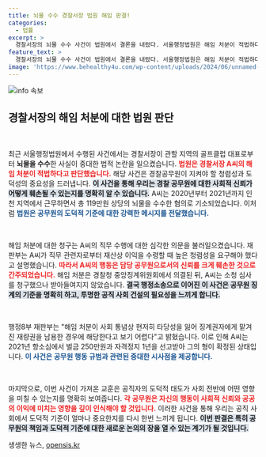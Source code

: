 ```yaml
---
title: 뇌물 수수 경찰서장 법원 해임 판결!
categories:
  - 법률
excerpt: >
  경찰서장의 뇌물 수수 사건이 법원에서 결론을 내렸다. 서울행정법원은 해임 처분이 적법하다며 사회적 신뢰를 훼손했다고 판결, 경찰의 청렴성이 강조됐다. 클릭해 이 충격적인 사건의 전말을 확인해보세요!
feature_text: >
  경찰서장의 뇌물 수수 사건이 법원에서 결론을 내렸다. 서울행정법원은 해임 처분이 적법하다며 사회적 신뢰를 훼손했다고 판결, 경찰의 청렴성이 강조됐다. 클릭해 이 충격적인 사건의 전말을 확인해보세요!
image: 'https://www.behealthy4u.com/wp-content/uploads/2024/06/unnamed-file.png'
---
```


<p><img src="https://www.behealthy4u.com/wp-content/uploads/2024/06/unnamed-file.png" alt="info 속보" /></p>

<h2 data-ke-size="size26">경찰서장의 해임 처분에 대한 법원 판단</h2>

<p data-ke-size="size16">&nbsp;</p>

<p>최근 서울행정법원에서 수행된 사건에서는 경찰서장이 관할 지역의 골프클럽 대표로부터 <b>뇌물을 수수</b>한 사실이 중대한 법적 논란을 일으켰습니다. <b><span style="color: #ee2323;">법원은 경찰서장 A씨의 해임 처분이 적법하다고 판단했습니다.</span></b> 해당 사건은 경찰공무원이 지켜야 할 청렴성과 도덕성의 중요성을 드러냅니다. <b><span style="background-color: #21538527;">이 사건을 통해 우리는 경찰 공무원에 대한 사회적 신뢰가 어떻게 훼손될 수 있는지를 명확히 알 수 있습니다.</span></b> A씨는 2020년부터 2021년까지 인천 지역에서 근무하면서 총 119만원 상당의 뇌물을 수수한 혐의로 기소되었습니다. 이처럼 <b><span style="color: #1a5490;">법원은 공무원의 도덕적 기준에 대한 강력한 메시지를 전달했습니다.</span></b> </p>

<p data-ke-size="size16">&nbsp;</p>

<p>해임 처분에 대한 청구는 A씨의 직무 수행에 대한 심각한 의문을 불러일으켰습니다. 재판부는 A씨가 직무 관련자로부터 재산상 이익을 수령할 때 높은 청렴성을 요구해야 했다고 설명했습니다. <b><span style="color: #ee2323;">따라서 A씨의 행동은 담당 공무원으로서의 신뢰를 크게 훼손한 것으로 간주되었습니다.</span></b> 해임 처분은 경찰청 중앙징계위원회에서 의결된 뒤, A씨는 소청 심사를 청구했으나 받아들여지지 않았습니다. <b><span style="background-color: #21538527;">결국 행정소송으로 이어진 이 사건은 공무원 징계의 기준을 명확히 하고, 투명한 공직 사회 건설의 필요성을 느끼게 합니다.</span></b></p>

<p data-ke-size="size16">&nbsp;</p>

<p>행정8부 재판부는 "해임 처분이 사회 통념상 현저히 타당성을 잃어 징계권자에게 맡겨진 재량권을 남용한 경우에 해당한다고 보기 어렵다"고 밝혔습니다. 이로 인해 A씨는 2021년 항소심에서 벌금 250만원과 자격정지 1년을 선고받아 그의 형이 확정된 상태입니다. <b><span style="color: #1a5490;">이 사건은 공무원 행동 규범과 관련된 중대한 시사점을 제공합니다.</span></b> </p>

<p data-ke-size="size16">&nbsp;</p>

<p>마지막으로, 이번 사건이 가져온 교훈은 공직자의 도덕적 태도가 사회 전반에 어떤 영향을 미칠 수 있는지를 명확히 보여줍니다. <b><span style="color: #ee2323;">각 공무원은 자신의 행동이 사회적 신뢰와 공공의 이익에 미치는 영향을 깊이 인식해야 할 것입니다.</span></b> 이러한 사건을 통해 우리는 공직 사회에서 도덕적 기준이 얼마나 중요한지를 다시 한번 느끼게 됩니다. <b><span style="background-color: #21538527;">이번 판결은 특히 공무원의 책임과 도덕적 기준에 대한 새로운 논의의 장을 열 수 있는 계기가 될 것입니다.</span></b></p>
생생한 뉴스, <a href="https://opensis.kr" rel="dofollow">opensis.kr</a>



